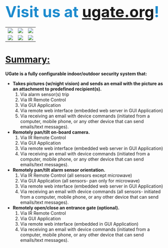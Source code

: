 <h1><font color='#1d8bce' size='32'>Visit us at <a href='http://www.ugate.org'>ugate.org</a>!</font></h1>

<table cellpadding='3' cellspacing='3' title='Screenshots'>
<tr align='left' valign='top'>
<td><img src='http://ugate.googlecode.com/files/screen01.png' /></td>
<td><img src='http://ugate.googlecode.com/files/screen02.png' /></td>
<td><img src='http://ugate.googlecode.com/files/screen03.png' /></td>
</tr>
<tr align='left' valign='top'>
<td><img src='http://ugate.googlecode.com/files/screen04.png' /></td>
<td><img src='http://ugate.googlecode.com/files/screen05.png' /></td>
<td><img src='http://ugate.googlecode.com/files/screen06.png' /></td>
</tr>
</table>

# <u>Summary:</u> #

<p><b>UGate is a fully configurable indoor/outdoor security system that:</b></p>
<ul>
<li><b>Takes pictures (w/night vision) and sends an email with the picture as an attachment to predefined recipient(s).</b>
<ol>
<li>Via alarm sensor(s) trip</li>
<li>Via IR Remote Control</li>
<li>Via GUI Application</li>
<li>Via remote web interface (embedded web server in GUI Application)</li>
<li>Via receiving an email with device commands (initiated from a computer, mobile phone, or any other device that can send emails/text messages).</li>
</ol>
</li>
<li><b>Remotely pan/tilt on-board camera.</b>
<ol>
<li>Via IR Remote Control</li>
<li>Via GUI Application</li>
<li>Via remote web interface (embedded web server in GUI Application)</li>
<li>Via receiving an email with device commands (initiated from a computer, mobile phone, or any other device that can send emails/text messages).</li>
</ol>
</li>
<li><b>Remotely pan/tilt alarm sensor orientation.</b>
<ol>
<li>Via IR Remote Control (all sensors except microwave)</li>
<li>Via GUI Application (all sensors- pan only for microwave)</li>
<li>Via remote web interface (embedded web server in GUI Application)</li>
<li>Via receiving an email with device commands (all sensors- initiated from a computer, mobile phone, or any other device that can send emails/text messages).</li>
</ol>
</li>
<li><b>Remotely open/close an entrance gate (optional).</b>
<ol>
<li>Via IR Remote Control</li>
<li>Via GUI Application</li>
<li>Via remote web interface (embedded in GUI Application)</li>
<li>Via receiving an email with device commands (initiated from a computer, mobile phone, or any other device that can send emails/text messages).</li>
</ol>
</li>
</ul>